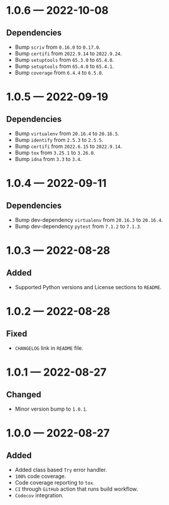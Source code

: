 
<a id='changelog-1.0.6'></a>
# 1.0.6 — 2022-10-08

## Dependencies

- Bump `scriv` from `0.16.0` to `0.17.0`.
- Bump `certifi` from `2022.9.14` to `2022.9.24`.
- Bump `setuptools` from `65.3.0` to `65.4.0`.
- Bump `setuptools` from `65.4.0` to `65.4.1`.
- Bump `coverage` from `6.4.4` to `6.5.0`.

<a id='changelog-1.0.5'></a>
# 1.0.5 — 2022-09-19

## Dependencies

- Bump `virtualenv` from `20.16.4` to `20.16.5`.
- Bump `identify` from `2.5.3` to `2.5.5`.
- Bump `certifi` from `2022.6.15` to `2022.9.14`.
- Bump `tox` from `3.25.1` to `3.26.0`.
- Bump `idna` from `3.3` to `3.4`.

<a id='changelog-1.0.4'></a>
# 1.0.4 — 2022-09-11

## Dependencies

- Bump dev-dependency `virtualenv` from `20.16.3` to `20.16.4`.
- Bump dev-dependency `pytest` from `7.1.2` to `7.1.3`.

<a id='changelog-1.0.3'></a>
# 1.0.3 — 2022-08-28

## Added

- Supported Python versions and License sections to `README`.

<a id='changelog-1.0.2'></a>
# 1.0.2 — 2022-08-28

## Fixed

- `CHANGELOG` link in `README` file.

<a id='changelog-1.0.1'></a>
# 1.0.1 — 2022-08-27

## Changed

- Minor version bump to `1.0.1`.

<a id='changelog-1.0.0'></a>
# 1.0.0 — 2022-08-27

## Added

- Added class based `Try` error handler.
- `100%` code coverage.
- Code coverage reporting to `tox`.
- `CI` through `GitHub` action that runs build workflow.
- `Codecov` integration.
